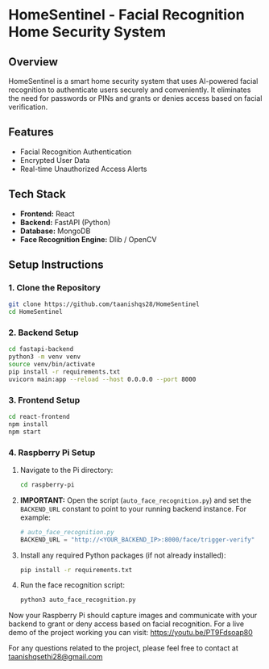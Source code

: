 # HomeSentinel - Facial Recognition Home Security System

## Overview

HomeSentinel is a smart home security system that uses AI-powered facial recognition to authenticate users securely and conveniently. It eliminates the need for passwords or PINs and grants or denies access based on facial verification.

## Features

* Facial Recognition Authentication
* Encrypted User Data
* Real-time Unauthorized Access Alerts

## Tech Stack

* **Frontend:** React
* **Backend:** FastAPI (Python)
* **Database:** MongoDB
* **Face Recognition Engine:** Dlib / OpenCV

## Setup Instructions

### 1. Clone the Repository

```bash
git clone https://github.com/taanishqs28/HomeSentinel
cd HomeSentinel
```

### 2. Backend Setup

```bash
cd fastapi-backend
python3 -m venv venv
source venv/bin/activate
pip install -r requirements.txt
uvicorn main:app --reload --host 0.0.0.0 --port 8000
```

### 3. Frontend Setup

```bash
cd react-frontend
npm install
npm start
```

### 4. Raspberry Pi Setup

1. Navigate to the Pi directory:

   ```bash
   cd raspberry-pi
   ```
2. **IMPORTANT:** Open the script (`auto_face_recognition.py`) and set the `BACKEND_URL` constant to point to your running backend instance. For example:

   ```python
   # auto_face_recognition.py
   BACKEND_URL = "http://<YOUR_BACKEND_IP>:8000/face/trigger-verify"
   ```
3. Install any required Python packages (if not already installed):

   ```bash
   pip install -r requirements.txt
   ```
4. Run the face recognition script:

   ```bash
   python3 auto_face_recognition.py
   ```

Now your Raspberry Pi should capture images and communicate with your backend to grant or deny access based on facial recognition.
For a live demo of the project working you can visit: https://youtu.be/PT9Fdsoap80

For any questions related to the project, please feel free to contact at taanishqsethi28@gmail.com
